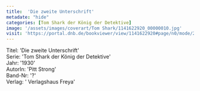 ```yaml
---
title:  'Die zweite Unterschrift'
metadate: "hide"
categories: [Tom Shark der König der Detektive]
image: '/assets/images/coverart/Tom Shark/1141622920_00000010.jpg'
visit: 'https://portal.dnb.de/bookviewer/view/1141622920#page/n0/mode/2up'
---
```

Titel: 'Die zweite Unterschrift' <br>
Serie: 'Tom Shark der König der Detektive' <br>
Jahr: '1930' <br>
AutorIn: 'Pitt Strong' <br>
Band-Nr: '?' <br>
Verlag: ' Verlagshaus Freya'